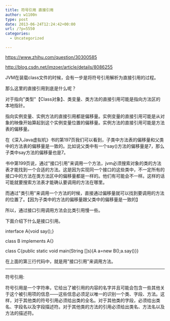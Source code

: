 ```yaml
---
title: 符号引用 直接引用
author: w1100n
type: post
date: 2013-06-24T12:24:42+00:00
url: /?p=5550
categories:
  - Uncategorized

---
```

https://www.zhihu.com/question/30300585
  
http://blog.csdn.net/imzoer/article/details/8086255

JVM在装载class文件的时候，会有一步是将符号引用解析为直接引用的过程。

那么这里的直接引用到底是什么呢？

对于指向"类型"【Class对象】、类变量、类方法的直接引用可能是指向方法区的本地指针。

指向实例变量、实例方法的直接引用都是偏移量。实例变量的直接引用可能是从对象的映像开始算起到这个实例变量位置的偏移量。实例方法的直接引用可能是方法表的偏移量。

在《深入Java虚拟机》书的第197页我们可以看到，子类中方法表的偏移量和父类中的方法表的偏移量是一致的。比如说父类中有一个say()方法的偏移量是7，那么子类中say方法的偏移量也是7。

书中第199页说，通过"接口引用"来调用一个方法，jvm必须搜索对象的类的方法表才能找到一个合适的方法。这是因为实现同一个接口的这些类中，不一定所有的接口中的方法在类方法区中的偏移量都是一样的。他们有可能会不一样。这样的话可能就要搜索方法表才能确认要调用的方法在哪里。

而通过"类引用"来调用一个方法的时候，直接通过偏移量就可以找到要调用的方法的位置了。【因为子类中的方法的偏移量跟父类中的偏移量是一致的】

所以，通过接口引用调用方法会比类引用慢一些。

下面介绍下什么是接口引用。

interface A{void say();}

class B implements A{}

class C{public static void main(String []s){A a=new B();a.say()}}

在上面的第三行代码中，就是用"接口引用"来调用方法。

* * *

符号引用: 

符号引用是一个字符串，它给出了被引用的内容的名字并且可能会包含一些其他关于这个被引用项的信息——这些信息必须足以唯一的识别一个类、字段、方法。这样，对于其他类的符号引用必须给出类的全名。对于其他类的字段，必须给出类名、字段名以及字段描述符。对于其他类的方法的引用必须给出类名、方法名以及方法的描述符。